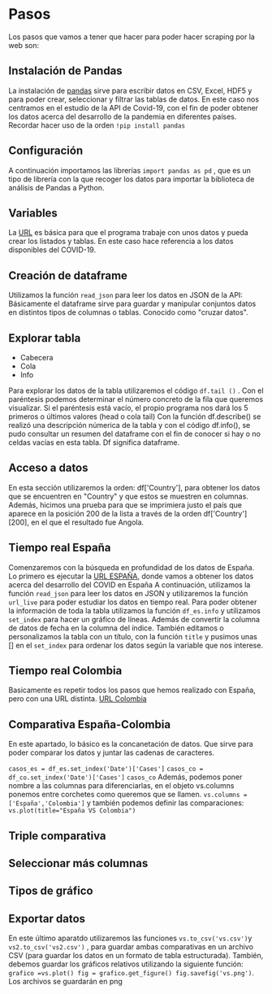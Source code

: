 # Pasos
Los pasos que vamos a tener que hacer para poder hacer scraping por la web son:

## Instalación de Pandas
La instalación de [pandas](https://github.com/nebrijas/periodismodedatos-mariofs17/blob/main/api-covid19-pandas.ipynb) sirve para escribir datos en CSV, Excel, HDF5 y para poder crear, seleccionar y filtrar las tablas de datos. En este caso nos centramos en el estudio de la API de Covid-19, con el fin de poder obtener los datos acerca del desarrollo de la pandemia en diferentes países. Recordar hacer uso de la orden ```!pip install pandas```

## Configuración
A continuación importamos las librerías ```import pandas as pd``` , que es un tipo de librería con la que recoger los datos para importar la biblioteca de análisis de Pandas a Python.

## Variables
La [URL](https://api.covid19api.com/countries "URL") es básica para que el programa trabaje con unos datos y pueda crear los listados y tablas. En este caso hace referencia a los datos disponibles del COVID-19. 

## Creación de dataframe
Utilizamos la función ```read_json``` para leer los datos en JSON de la API:
Básicamente el dataframe sirve para guardar y manipular conjuntos datos en distintos tipos de columnas o tablas. Conocido como "cruzar datos". 


## Explorar tabla
- Cabecera
- Cola
- Info

Para explorar los datos de la tabla utilizaremos el código ```df.tail ()``` . Con el paréntesis podemos determinar el número concreto de la fila que queremos visualizar. Si el paréntesis está vacío, el propio programa nos dará los 5 primeros o últimos valores (head o cola tail)
Con la función df.describe() se realizó una descripción númerica de la tabla y con el código df.info(), se pudo consultar un resumen del dataframe con el fin de conocer si hay o no celdas vacías en esta tabla. Df significa dataframe.

## Acceso a datos

En esta sección utilizaremos la orden: df['Country'], para obtener los datos que se encuentren en "Country" y que estos se muestren en columnas. 
Además, hicimos una prueba para que se imprimiera justo el país que aparece en la posición 200 de la lista a través de la orden df['Country'][200], en el que el resultado fue Angola.  


## Tiempo real España

Comenzaremos con la búsqueda en profundidad de los datos de España. Lo primero es ejecutar la [URL ESPAÑA](https://api.covid19api.com/country/spain/status/confirmed/live "URL"), donde vamos a obtener los datos acerca del desarrollo del COVID en España
 A continuación, utilizamos la función ```read_json``` para leer los datos en JSON y utilizaremos la función ```url_live``` para poder estudiar los datos en tiempo real.
Para poder obtener la información de toda la tabla utilizamos la función ```df_es.info``` y utilizamos ```set_index``` para hacer un gráfico de líneas. Además de convertir la columna de datos de fecha en la columna del índice.
También editamos o personalizamos la tabla con un título, con la función ```title``` y pusimos unas [] en el  ```set_index``` para ordenar los datos según la variable que nos interese. 


## Tiempo real Colombia

Basicamente es repetir todos los pasos que hemos realizado con España, pero con una URL distinta. [URL Colombia](https://api.covid19api.com/country/colombia/status/confirmed/live "URL")

## Comparativa España-Colombia

En este apartado, lo básico es la concanetación de datos. Que sirve para poder comparar los datos y juntar las cadenas de caracteres.

```casos_es = df_es.set_index('Date')['Cases']```
```casos_co = df_co.set_index('Date')['Cases']```
```casos_co```
Además, podemos poner nombre a las columnas para diferenciarlas, en el objeto vs.columns ponemos entre corchetes como queremos que se llamen.
```vs.columns = ['España','Colombia']``` y también podemos definir las comparaciones: ```vs.plot(title="España VS Colombia")```

## Triple comparativa

## Seleccionar más columnas

## Tipos de gráfico

## Exportar datos
En este último aparatdo utilizaremos las funciones ```vs.to_csv('vs.csv')```y ```vs2.to_csv('vs2.csv')``` , para guardar ambas comparativas en un archivo CSV (para guardar los datos en un formato de tabla estructurada). 
También, debemos guardar los gráficos relativos utilizando la siguiente función: ```grafico =vs.plot() fig = grafico.get_figure() fig.savefig('vs.png')```.
Los archivos se guardarán en png
 





